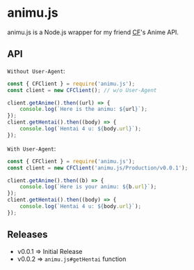 # animu.js
animu.js is a Node.js wrapper for my friend [CF](https://computerfreaker.cf)'s Anime API.

## API
`Without User-Agent`:
```js
const { CFClient } = require('animu.js');
const client = new CFClient(); // w/o User-Agent

client.getAnime().then((url) => {
    console.log(`Here is the animu: ${url}`);
});
client.getHentai().then((body) => {
    console.log(`Hentai 4 u: ${body.url}`);
});
```
`With User-Agent`:
```js
const { CFClient } = require('animu.js');
const client = new CFClient('animu.js/Production/v0.0.1');

client.getAnime().then((b) => {
    console.log(`Here is your animu: ${b.url}`);
});
client.getHentai().then((body) => {
    console.log(`Hentai 4 u: ${body.url}`);
});
```

## Releases
* v0.0.1 => Initial Release
* v0.0.2 => `animu.js#getHentai` function
